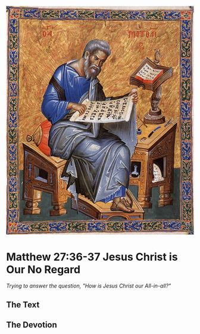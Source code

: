 <img class="intro-right" src="../images/art-matthew.jpg">

# Matthew 27:36-37 Jesus Christ is Our No Regard

*Trying to answer the question, "How is Jesus Christ our All-in-all?"*

## The Text

## The Devotion